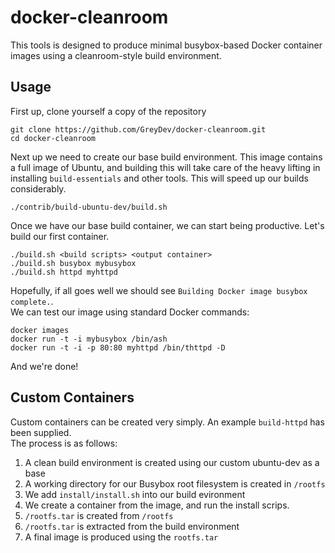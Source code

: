 docker-cleanroom
================

This tools is designed to produce minimal busybox-based Docker container images using a cleanroom-style build environment.

Usage
---
First up, clone yourself a copy of the repository

```
git clone https://github.com/GreyDev/docker-cleanroom.git
cd docker-cleanroom
```

Next up we need to create our base build environment. This image contains a full image of Ubuntu, and building this will take care of the heavy lifting in installing `build-essentials` and other tools. This will speed up our builds considerably.

```
./contrib/build-ubuntu-dev/build.sh
```

Once we have our base build container, we can start being productive. Let's build our first container.

```
./build.sh <build scripts> <output container>
./build.sh busybox mybusybox
./build.sh httpd myhttpd
```

Hopefully, if all goes well we should see `Building Docker image busybox complete.`.  
We can test our image using standard Docker commands:

```
docker images
docker run -t -i mybusybox /bin/ash
docker run -t -i -p 80:80 myhttpd /bin/thttpd -D
```

And we're done!

Custom Containers
---

Custom containers can be created very simply. An example `build-httpd` has been supplied.  
The process is as follows:

1. A clean build environment is created using our custom ubuntu-dev as a base
2. A working directory for our Busybox root filesystem is created in `/rootfs`
3. We add `install/install.sh` into our build evironment
4. We create a container from the image, and run the install scrips.
5. `/rootfs.tar` is created from `/rootfs`
6. `/rootfs.tar` is extracted from the build environment
7. A final image is produced using the `rootfs.tar`
